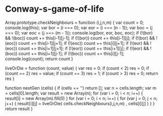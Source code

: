 # Conway-s-game-of-life
Array.prototype.checkNeighbours = function (i,j,n,m) {
	var count = 0;
	console.log(this);
	var bor = (i === 0);
	var eor = (i === (n - 1));
	var boc = (j === 0);
	var eoc = (j === (m - 1));
	console.log(bor, eor, boc, eoc);
	if (!(bor) && !(boc)) count += this[i-1][j-1];
	if (!(bor)) count += this[i-1][j];
	if (!(bor) && !(eoc)) count += this[i-1][j+1];
	if (!(eoc)) count += this[i][j+1];
	if (!(eor) && !(eoc)) count += this[i+1][j+1];
	if (!(eor)) count += this[i+1][j];
	if (!(eor) && !(boc)) count += this[i+1][j-1];
	if (!(boc)) count += this[i][j-1];
	console.log(count);
	return count
}

liveOrDie = function (count, value) {
	var res = 0;
	if (count < 2) res = 0;
	if (count == 2) res = value;
	if (count == 3) res = 1;
	if (count > 3) res = 0;
	return res
}

function nextGen (cells) {
  if (cells == '') return [];
	var n = cells.length;
	var m = cells[0].length;
	var result = new Array(n);
	for (var i = 0; i < n; i++) {
		result[i] = new Array(m).fill(0)
	}
	for (var i = 0; i < n; i++) {
		for (var j = 0; j < n; j++) {
			result[i][j] = liveOrDie( cells.checkNeighbours(i,j,n,m) , cells[i][j] )
		}
	}
	return result
}
